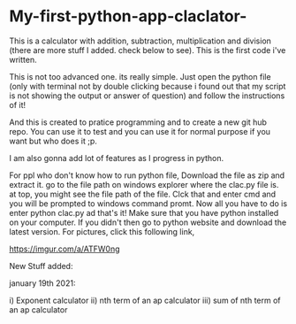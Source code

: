# My-first-python-app-claclator-
This is a calculator with addition, subtraction, multiplication and division (there are more stuff I added. check below to see).  This is the first code i've written. 

This is not too advanced one. its really simple. Just open the python file (only with terminal not by double clicking because i found out that my script is not showing the output or answer of question) and follow the instructions of it!

And this is created to pratice programming and to create a new git hub repo. You can use it to test and you can use it for normal purpose if you want but who does it ;p.

I am also gonna add lot of features as I progress in python.

For ppl who don't know how to run python file, Download the file as zip and extract it. go to the file path on windows explorer where the clac.py file is. at top, you might see  the file path of the file. Clck that and enter cmd and you will be prompted to windows command promt. Now all you have to do is enter python clac.py ad that's it! Make sure that you have python installed on your computer. If you didn't then go to python website and download the latest version. For pictures, click this following link,

https://imgur.com/a/ATFW0ng

New Stuff added:

january 19th 2021: 

i) Exponent calculator
ii) nth term of an ap calculator
iii) sum of nth term of an ap calculator
